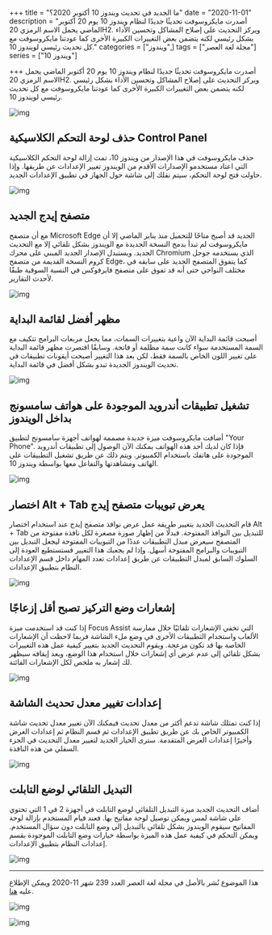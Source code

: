 +++
title = "ما الجديد في تحديث ويندوز 10 أكتوبر 2020؟"
date = "2020-11-01"
description = "أصدرت مايكروسوفت تحديثًا جديدًا لنظام ويندوز 10 يوم 20 أكتوبر الماضي يحمل الاسم الرمزي 20H2. ويركز التحديث على إصلاح المشاكل وتحسين الأداء بشكل رئيسي لكنه يتضمن بعض التغييرات الكبيرة الأخرى كما عودتنا مايكروسوفت مع كل تحديث رئيسي لويندوز 10."
categories = ["ويندوز",]
tags = ["مجلة لغة العصر"]
series = ["ويندوز 10"]

+++
أصدرت مايكروسوفت تحديثًا جديدًا لنظام ويندوز 10 يوم 20 أكتوبر الماضي يحمل الاسم الرمزي 20H2. ويركز التحديث على إصلاح المشاكل وتحسين الأداء بشكل رئيسي لكنه يتضمن بعض التغييرات الكبيرة الأخرى كما عودتنا مايكروسوفت مع كل تحديث رئيسي لويندوز 10.

![img](thumbnail-0.png)

## حذف لوحة التحكم الكلاسيكية Control Panel

حذف مايكروسوفت في هذا الإصدار من ويندوز 10، تمت إزالة لوحة التحكم الكلاسيكية التي اعتاد مستخدمو الإصدارات الأقدم من الويندوز تغيير الإعدادات عن طريقها. وإذا حاولت فتح لوحة التحكم، سيتم نقلك إلى شاشة حول الجهاز في تطبيق الإعدادات الجديد.

![img](images/ControlPanel.png)

## متصفح إيدج الجديد

مع أن متصفح Microsoft Edge الجديد قد أصبح متاحًا للتحميل منذ يناير الماضي إلا أن مايكروسوفت لم تبدأ بدمج النسخة الجديدة مع الويندوز بشكل تلقائي إلا مع التحديث الجديد. ويستبدل الإصدار الجديد المبني على محرك Chromium الذي يستخدمه جوجل كروم النسخة القديمة من متصفح Edge، كما يتفوق المتصفح الجديد على سابقه في مختلف النواحي حتى أنه قد تفوق على متصفح فايرفوكس في النسبة السوقية طبقًا لأحدث التقارير.

![img](images/Edge.jpg)

## مظهر أفضل لقائمة البداية

أصبحت قائمة البداية الآن واعية بتغييرات السمات، مما يجعل مربعات البرامج تتكيف مع السمة المستخدمة سواء كانت سمة مظلمة أو فاتحة. وسابقًا اقتصرت مظهر قائمة البداية على تغيير اللون الخاص بالسمة فقط، لكن بعد هذا التغيير أصبحت أيقونات تطبيقات في تحديث الويندوز الجديدة تبدو بشكل أفضل في قائمة البداية.

![img](images/StartMenu.png)

## تشغيل تطبيقات أندرويد الموجودة على هواتف سامسونج بداخل الويندوز

أضافت مايكروسوفت ميزة جديدة مصممة لهواتف أجهزة سامسونج لتطبيق "Your Phone". فإذا كان لديك أحد هذه الهواتف يمكنك الآن الوصول إلى تطبيقات أندرويد الموجودة على هاتفك باستخدام الكمبيوتر. ويتم ذلك عن طريق تشغيل التطبيقات على الهاتف ومشاهدتها والتفاعل معها بواسطة ويندوز 10.

![img](images/Samsung.png)

## اختصار Alt + Tab يعرض تبويبات متصفح إيدج

قام التحديث الجديد بتغيير طريقة عمل عرض نوافذ متصفح إيدج عند استخدام اختصار Alt + Tab للتبديل بين النوافذ المفتوحة. فبدلًا من إظهار صورة مصغرة لكل نافذة مفتوحة من المتصفح سيعرض مبدل التطبيقات عددًا من التبويبات المفتوحة ليجعل التبديل بين التبويبات والبرامج المفتوحة أسهل. وإذا لم يجعبك هذا التغيير فستستطيع العودة إلى السلوك السابق لمبدل التطبيقات عن طريق إعدادات تعدد المهام داخل قسم الإعدادات النظام بتطبيق الإعدادات.

![img](images/AltTab.png)

## إشعارات وضع التركيز تصبح أقل إزعاجًا

إذا كنت قد استخدمت ميزة Focus Assist التي تخفي الإشعارات تلقائيًا خلال ممارسة الألعاب واستخدام التطبيقات الأخرى في وضع ملء الشاشة فربما لاحظت أن الإشعارات الخاصة بها قد تكون مزعجة. ويقوم التحديث الجديد بتغيير كيفية عمل هذه التغييرات بشكل تلقائي إلى عدم عرض أي إشعارات خلال استخدام هذا الوضع، وبعد إيقافه سيظهر لك إشعار به ملخص لكل الإشعارات الفائتة.

![img](images/FocusAssist.png)

##  إعدادات تغيير معدل تحديث الشاشة

إذا كنت تمتلك شاشة تدعم أكثر من معدل تحديث فيمكنك الآن تغيير معدل تحديث شاشة الكمبيوتر الخاص بك عن طريق تطبيق الإعدادات ثم قسم النظام ثم إعدادات العرض وأخيرًا إعدادات العرض المتقدمة. سترى الخيار الجديد لتغيير معدل التحديث في الجزء السفلي من هذه النافذة.

![img](images/RefreshRate.png)

## التبديل التلقائي لوضع التابلت

أضاف التحديث الجديد ميزة التبديل التلقائي لوضع التابلت في أجهزة 2 في 1 التي تحتوي على شاشة لمس ويمكن توصيل لوحة مفاتيح بها. فعند قيام المستخدم بإزالة لوحة المفاتيح سيقوم الويندوز بشكل تلقائي بالتبديل إلى وضع التابلت دون سؤال المستخدم. ويمكن التحكم في كيفية عمل هذه الميزة بواسطة خيارات وضع التابلت الموجودة بقسم إعدادات النظام بتطبيق الإعدادات.

![img](images/TabletMode.png)

---

هذا الموضوع نُشر باﻷصل في مجلة لغة العصر العدد 239 شهر 11-2020 ويمكن الإطلاع عليه [هنا](https://drive.google.com/file/d/18pHyhwDTp22NEEDfoZrRyg-Ha3f18wog/view?usp=sharing).

![img](images/239-6.webp)

![img](images/239-7.png)
